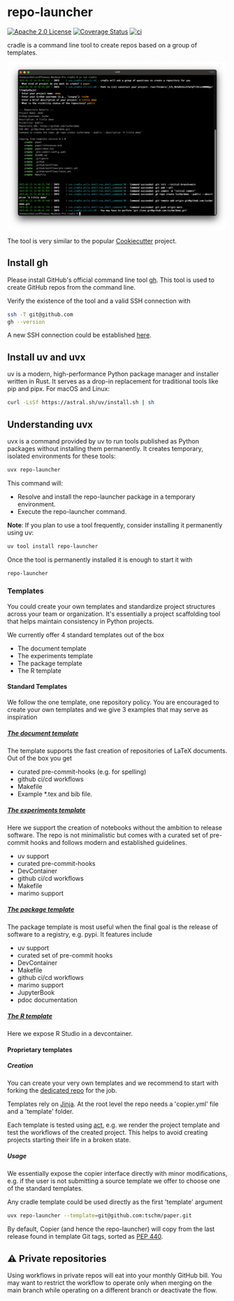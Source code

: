 # repo-launcher

[![Apache 2.0 License](https://img.shields.io/badge/License-APACHEv2-brightgreen.svg)](https://github.com/tschm/cradle/blob/master/LICENSE)
[![Coverage Status](https://coveralls.io/repos/github/tschm/cradle/badge.png?branch=main)](https://coveralls.io/github/tschm/cradle?branch=main)
[![ci](https://github.com/tschm/cradle/actions/workflows/ci.yml/badge.svg)](https://github.com/tschm/cradle/actions/workflows/ci.yml)

cradle is a command line tool to create repos based on a group of templates.

![Creating a repository from the command line](demo.png)

The tool is very similar to the popular
[Cookiecutter](https://cookiecutter.readthedocs.io/en/stable/#) project.

## Install gh

Please install GitHub's official command line tool [gh](https://github.com/cli/cli).
This tool is used to create GitHub repos from the command line.

Verify the existence of the tool and a valid SSH connection with

```bash
ssh -T git@github.com
gh --version
```

A new SSH connection could be established [here](https://docs.github.com/en/authentication/connecting-to-github-with-ssh/generating-a-new-ssh-key-and-adding-it-to-the-ssh-agent).

## Install uv and uvx

uv is a modern, high-performance Python package manager and installer
written in Rust.
It serves as a drop-in replacement for traditional tools like pip and pipx.
For macOS and Linux:

```bash
curl -LsSf https://astral.sh/uv/install.sh | sh
```

## Understanding uvx

uvx is a command provided by uv to run tools published as Python packages
without installing them permanently. It creates temporary,
isolated environments for these tools:

```bash
uvx repo-launcher
```

This command will:

* Resolve and install the repo-launcher package in a temporary environment.
* Execute the repo-launcher command.

**Note**: If you plan to use a tool frequently, consider installing
it permanently using uv:

```bash
uv tool install repo-launcher
````

Once the tool is permanently installed it is enough to start it with

```bash
repo-launcher
```

### Templates

You could create your own templates and standardize project structures
across your team or organization.
It's essentially a project scaffolding tool that helps maintain consistency
in Python projects.

We currently offer $4$ standard templates out of the box

* The document template
* The experiments template
* The package template
* The R template

#### Standard Templates

We follow the one template, one repository policy.
You are encouraged to create your own templates and we give $3$ examples that
may serve as inspiration

##### [The document template](https://github.com/tschm/paper)

The template supports the fast creation of repositories of LaTeX documents.
Out of the box you get

* curated pre-commit-hooks (e.g. for spelling)
* github ci/cd workflows
* Makefile
* Example *.tex and bib file.

##### [The experiments template](https://github.com/tschm/experiments)

Here we support the creation of notebooks without the ambition to release software.
The repo is not minimalistic but comes with a curated set of pre-commit hooks and
follows modern and established guidelines.

* uv support
* curated pre-commit-hooks
* DevContainer
* github ci/cd workflows
* Makefile
* marimo support

##### [The package template](https://github.com/tschm/package)

The package template is most useful when the final
goal is the release of software to a registry, e.g. pypi.
It features include

* uv support
* curated set of pre-commit hooks
* DevContainer
* Makefile
* github ci/cd workflows
* marimo support
* JupyterBook
* pdoc documentation

##### [The R template](https://github.com/tschm/cradle_r)

Here we expose R Studio in a devcontainer.

#### Proprietary templates

##### Creation

You can create your very own templates and we recommend to start with
forking the
[dedicated repo](https://github.com/tschm/template/blob/main/README.md)
for the job.

Templates rely on [Jinja](https://jinja.palletsprojects.com/en/stable/).
At the root level the repo needs a 'copier.yml' file and a 'template' folder.

Each template is tested using [act](https://github.com/nektos/act), e.g.
we render the project template and test the workflows of the created project.
This helps to avoid creating projects starting their life in a broken state.

##### Usage

We essentially expose the copier interface directly with
minor modifications, e.g. if the user is not submitting a source template
we offer to choose one of the standard templates.

Any cradle template could be used directly as the first 'template'
argument

```bash
uvx repo-launcher --template=git@github.com:tschm/paper.git
```

By default, Copier (and hence the repo-launcher) will copy from the last
release found in template Git tags, sorted as
[PEP 440](https://peps.python.org/pep-0440/).

## :warning: Private repositories

Using workflows in private repos will eat into your monthly GitHub bill.
You may want to restrict the workflow to operate only when merging on the main branch
while operating on a different branch or deactivate the flow.

